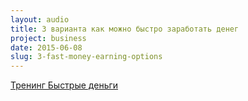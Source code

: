 ```yaml
---
layout: audio
title: 3 варианта как можно быстро заработать денег
project: business
date: 2015-06-08
slug: 3-fast-money-earning-options
---
```



[Тренинг Быстрые деньги](/bd/)
